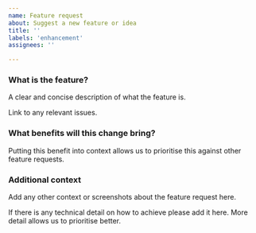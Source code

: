 ```yaml
---
name: Feature request
about: Suggest a new feature or idea
title: ''
labels: 'enhancement'
assignees: ''

---
```


### What is the feature?

A clear and concise description of what the feature is. 

Link to any relevant issues.


### What benefits will this change bring?

Putting this benefit into context allows us to prioritise this against other feature requests. 


### Additional context

Add any other context or screenshots about the feature request here.

If there is any technical detail on how to achieve please add it here. More detail allows us to prioritise better. 
